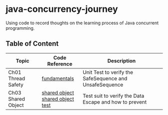 # java-concurrency-journey

Using code to record thoughts on the learning process of Java concurrent programming.

## Table of Content

| Topic              | Code Reference                                                                                                                                     | Description                                              |
|--------------------|----------------------------------------------------------------------------------------------------------------------------------------------------|----------------------------------------------------------|
| Ch01 Thread Safety | [fundamentals](fundamentals/src/test/java/org/jcj/ch1/riskofthread)                                                                                | Unit  Test to verify the SafeSequence and UnsafeSequence |
| Ch03 Shared Object | [shared object](fundamentals/src/main/java/org/jcj/ch3/shareobject) <br/> [shared object test](fundamentals/src/test/java/org/jcj/ch3/shareobject) | Test suit to verify the Data Escape and how to prevent   |
